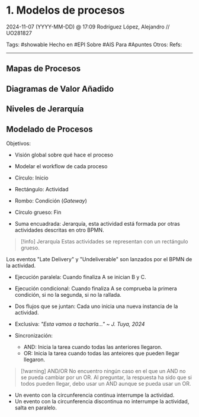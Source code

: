 # 1. Modelos de procesos
2024-11-07 (YYYY-MM-DD) @ 17:09
Rodríguez López, Alejandro // UO281827

Tags:
	#showable
	Hecho en #EPI
	Sobre #AIS
	Para #Apuntes
	Otros:
	Refs:
 
<hr>

## Mapas de Procesos

## Diagramas de Valor Añadido

## Niveles de Jerarquía

## Modelado de Procesos

Objetivos:

- Visión global sobre qué hace el proceso
- Modelar el workflow de cada proceso

- Círculo: Inicio
- Rectángulo: Actividad
- Rombo: Condición (_Gateway_)
- Círculo grueso: Fin
- Suma encuadrada: Jerarquía, esta actividad está formada por otras actividades descritas en otro BPMN.

> [!info] Jerarquía
> Estas actividades se representan con un rectángulo grueso.

Los eventos "Late Delivery" y "Undeliverable" son lanzados por el BPMN de la actividad.

- Ejecución paralela: Cuando finaliza A se inician B y C.
- Ejecución condicional: Cuando finaliza A se comprueba la primera condición, si no la segunda, si no la rallada.
- Dos flujos que se juntan: Cada uno inicia una nueva instancia de la actividad.
- Exclusiva: _"Esta vamos a tacharla..." ~ J. Tuya, 2024_

- Sincronización:
	- AND: Inicia la tarea cuando todas las anteriores llegaron.
	- OR: Inicia la tarea cuando todas las anteiores que pueden llegar llegaron.

> [!warning] AND/OR
> No encuentro ningún caso en el que un AND no se pueda cambiar por un OR.
> Al preguntar, la respuesta ha sido que si todos pueden llegar, debo usar un AND aunque se pueda usar un OR.

- Un evento con la circunferencia continua interrumpe la actividad.
- Un evento con la circunferencia discontinua no interrumpe la actividad, salta en paralelo.
